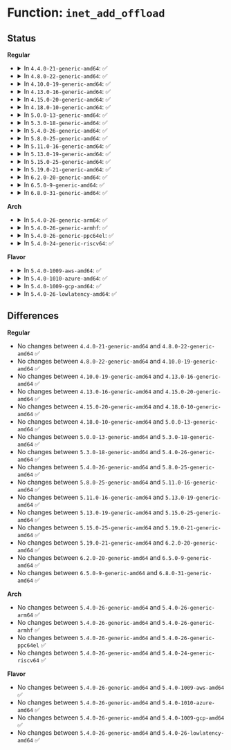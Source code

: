 # Function: <code>inet_add_offload</code>

## Status
<b>Regular</b>
<ul>
<li>
<details>
<summary>In <code>4.4.0-21-generic-amd64</code>: ✅</summary>

```c
int inet_add_offload(const struct net_offload * prot, unsigned char protocol)
```

```json
{
  "name": "inet_add_offload",
  "collision_type": "Unique Global",
  "inline_type": "No",
  "funcs": [
    {
      "addr": 18446744071586547232,
      "name": "inet_add_offload",
      "external": true,
      "loc": "net/ipv4/protocol.c:48",
      "file": "net/ipv4/protocol.c",
      "inline": "seen, unknown",
      "caller_inline": [],
      "caller_func": [
        "net/ipv4/tcp_offload.c:tcpv4_offload_init",
        "net/ipv4/udp_offload.c:udpv4_offload_init",
        "net/ipv4/af_inet.c:ipv4_offload_init",
        "net/ipv4/gre_offload.c:gre_offload_init",
        "net/ipv6/ip6_offload.c:ipv6_offload_init"
      ]
    }
  ],
  "symbols": [
    {
      "addr": 18446744071586547232,
      "name": "inet_add_offload",
      "section": ".text",
      "bind": "STB_GLOBAL",
      "size": 38
    }
  ]
}
```
</details>
</li>
<li>
<details>
<summary>In <code>4.8.0-22-generic-amd64</code>: ✅</summary>

```c
int inet_add_offload(const struct net_offload * prot, unsigned char protocol)
```

```json
{
  "name": "inet_add_offload",
  "collision_type": "Unique Global",
  "inline_type": "No",
  "funcs": [
    {
      "addr": 18446744071586990336,
      "name": "inet_add_offload",
      "external": true,
      "loc": "net/ipv4/protocol.c:48",
      "file": "net/ipv4/protocol.c",
      "inline": "seen, unknown",
      "caller_inline": [],
      "caller_func": [
        "net/ipv4/tcp_offload.c:tcpv4_offload_init",
        "net/ipv4/udp_offload.c:udpv4_offload_init",
        "net/ipv4/af_inet.c:ipv4_offload_init",
        "net/ipv6/ip6_offload.c:ipv6_offload_init"
      ]
    }
  ],
  "symbols": [
    {
      "addr": 18446744071586990336,
      "name": "inet_add_offload",
      "section": ".text",
      "bind": "STB_GLOBAL",
      "size": 38
    }
  ]
}
```
</details>
</li>
<li>
<details>
<summary>In <code>4.10.0-19-generic-amd64</code>: ✅</summary>

```c
int inet_add_offload(const struct net_offload * prot, unsigned char protocol)
```

```json
{
  "name": "inet_add_offload",
  "collision_type": "Unique Global",
  "inline_type": "No",
  "funcs": [
    {
      "addr": 18446744071587185696,
      "name": "inet_add_offload",
      "external": true,
      "loc": "net/ipv4/protocol.c:48",
      "file": "net/ipv4/protocol.c",
      "inline": "seen, unknown",
      "caller_inline": [],
      "caller_func": [
        "net/ipv4/tcp_offload.c:tcpv4_offload_init",
        "net/ipv4/udp_offload.c:udpv4_offload_init",
        "net/ipv4/af_inet.c:ipv4_offload_init",
        "net/ipv6/ip6_offload.c:ipv6_offload_init"
      ]
    }
  ],
  "symbols": [
    {
      "addr": 18446744071587185696,
      "name": "inet_add_offload",
      "section": ".text",
      "bind": "STB_GLOBAL",
      "size": 38
    }
  ]
}
```
</details>
</li>
<li>
<details>
<summary>In <code>4.13.0-16-generic-amd64</code>: ✅</summary>

```c
int inet_add_offload(const struct net_offload * prot, unsigned char protocol)
```

```json
{
  "name": "inet_add_offload",
  "collision_type": "Unique Global",
  "inline_type": "No",
  "funcs": [
    {
      "addr": 18446744071587317840,
      "name": "inet_add_offload",
      "external": true,
      "loc": "net/ipv4/protocol.c:48",
      "file": "net/ipv4/protocol.c",
      "inline": "seen, unknown",
      "caller_inline": [],
      "caller_func": [
        "net/ipv4/tcp_offload.c:tcpv4_offload_init",
        "net/ipv4/udp_offload.c:udpv4_offload_init",
        "net/ipv4/af_inet.c:ipv4_offload_init",
        "net/ipv6/ip6_offload.c:ipv6_offload_init"
      ]
    }
  ],
  "symbols": [
    {
      "addr": 18446744071587317840,
      "name": "inet_add_offload",
      "section": ".text",
      "bind": "STB_GLOBAL",
      "size": 38
    }
  ]
}
```
</details>
</li>
<li>
<details>
<summary>In <code>4.15.0-20-generic-amd64</code>: ✅</summary>

```c
int inet_add_offload(const struct net_offload * prot, unsigned char protocol)
```

```json
{
  "name": "inet_add_offload",
  "collision_type": "Unique Global",
  "inline_type": "No",
  "funcs": [
    {
      "addr": 18446744071587838448,
      "name": "inet_add_offload",
      "external": true,
      "loc": "net/ipv4/protocol.c:48",
      "file": "net/ipv4/protocol.c",
      "inline": "seen, unknown",
      "caller_inline": [],
      "caller_func": [
        "net/ipv4/tcp_offload.c:tcpv4_offload_init",
        "net/ipv4/udp_offload.c:udpv4_offload_init",
        "net/ipv4/af_inet.c:ipv4_offload_init",
        "net/ipv6/ip6_offload.c:ipv6_offload_init"
      ]
    }
  ],
  "symbols": [
    {
      "addr": 18446744071587838448,
      "name": "inet_add_offload",
      "section": ".text",
      "bind": "STB_GLOBAL",
      "size": 38
    }
  ]
}
```
</details>
</li>
<li>
<details>
<summary>In <code>4.18.0-10-generic-amd64</code>: ✅</summary>

```c
int inet_add_offload(const struct net_offload * prot, unsigned char protocol)
```

```json
{
  "name": "inet_add_offload",
  "collision_type": "Unique Global",
  "inline_type": "No",
  "funcs": [
    {
      "addr": 18446744071588183200,
      "name": "inet_add_offload",
      "external": true,
      "loc": "net/ipv4/protocol.c:48",
      "file": "net/ipv4/protocol.c",
      "inline": "seen, unknown",
      "caller_inline": [],
      "caller_func": [
        "net/ipv4/tcp_offload.c:tcpv4_offload_init",
        "net/ipv4/udp_offload.c:udpv4_offload_init",
        "net/ipv4/af_inet.c:ipv4_offload_init",
        "net/ipv4/gre_offload.c:gre_offload_init",
        "net/ipv6/ip6_offload.c:ipv6_offload_init"
      ]
    }
  ],
  "symbols": [
    {
      "addr": 18446744071588183200,
      "name": "inet_add_offload",
      "section": ".text",
      "bind": "STB_GLOBAL",
      "size": 38
    }
  ]
}
```
</details>
</li>
<li>
<details>
<summary>In <code>5.0.0-13-generic-amd64</code>: ✅</summary>

```c
int inet_add_offload(const struct net_offload * prot, unsigned char protocol)
```

```json
{
  "name": "inet_add_offload",
  "collision_type": "Unique Global",
  "inline_type": "No",
  "funcs": [
    {
      "addr": 18446744071588367184,
      "name": "inet_add_offload",
      "external": true,
      "loc": "net/ipv4/protocol.c:49",
      "file": "net/ipv4/protocol.c",
      "inline": "seen, unknown",
      "caller_inline": [],
      "caller_func": [
        "net/ipv4/tcp_offload.c:tcpv4_offload_init",
        "net/ipv4/udp_offload.c:udpv4_offload_init",
        "net/ipv4/af_inet.c:ipv4_offload_init",
        "net/ipv4/gre_offload.c:gre_offload_init",
        "net/ipv6/ip6_offload.c:ipv6_offload_init"
      ]
    }
  ],
  "symbols": [
    {
      "addr": 18446744071588367184,
      "name": "inet_add_offload",
      "section": ".text",
      "bind": "STB_GLOBAL",
      "size": 38
    }
  ]
}
```
</details>
</li>
<li>
<details>
<summary>In <code>5.3.0-18-generic-amd64</code>: ✅</summary>

```c
int inet_add_offload(const struct net_offload * prot, unsigned char protocol)
```

```json
{
  "name": "inet_add_offload",
  "collision_type": "Unique Global",
  "inline_type": "No",
  "funcs": [
    {
      "addr": 18446744071588769856,
      "name": "inet_add_offload",
      "external": true,
      "loc": "net/ipv4/protocol.c:45",
      "file": "net/ipv4/protocol.c",
      "inline": "seen, unknown",
      "caller_inline": [],
      "caller_func": [
        "net/ipv4/tcp_offload.c:tcpv4_offload_init",
        "net/ipv4/udp_offload.c:udpv4_offload_init",
        "net/ipv4/af_inet.c:ipv4_offload_init",
        "net/ipv4/gre_offload.c:gre_offload_init",
        "net/ipv6/ip6_offload.c:ipv6_offload_init"
      ]
    }
  ],
  "symbols": [
    {
      "addr": 18446744071588769856,
      "name": "inet_add_offload",
      "section": ".text",
      "bind": "STB_GLOBAL",
      "size": 38
    }
  ]
}
```
</details>
</li>
<li>
<details>
<summary>In <code>5.4.0-26-generic-amd64</code>: ✅</summary>

```c
int inet_add_offload(const struct net_offload * prot, unsigned char protocol)
```

```json
{
  "name": "inet_add_offload",
  "collision_type": "Unique Global",
  "inline_type": "No",
  "funcs": [
    {
      "addr": 18446744071588993488,
      "name": "inet_add_offload",
      "external": true,
      "loc": "net/ipv4/protocol.c:45",
      "file": "net/ipv4/protocol.c",
      "inline": "seen, unknown",
      "caller_inline": [],
      "caller_func": [
        "net/ipv4/tcp_offload.c:tcpv4_offload_init",
        "net/ipv4/udp_offload.c:udpv4_offload_init",
        "net/ipv4/af_inet.c:ipv4_offload_init",
        "net/ipv4/gre_offload.c:gre_offload_init",
        "net/ipv6/ip6_offload.c:ipv6_offload_init"
      ]
    }
  ],
  "symbols": [
    {
      "addr": 18446744071588993488,
      "name": "inet_add_offload",
      "section": ".text",
      "bind": "STB_GLOBAL",
      "size": 38
    }
  ]
}
```
</details>
</li>
<li>
<details>
<summary>In <code>5.8.0-25-generic-amd64</code>: ✅</summary>

```c
int inet_add_offload(const struct net_offload * prot, unsigned char protocol)
```

```json
{
  "name": "inet_add_offload",
  "collision_type": "Unique Global",
  "inline_type": "No",
  "funcs": [
    {
      "addr": 18446744071589951456,
      "name": "inet_add_offload",
      "external": true,
      "loc": "net/ipv4/protocol.c:45",
      "file": "net/ipv4/protocol.c",
      "inline": "seen, unknown",
      "caller_inline": [],
      "caller_func": [
        "net/ipv4/tcp_offload.c:tcpv4_offload_init",
        "net/ipv4/udp_offload.c:udpv4_offload_init",
        "net/ipv4/af_inet.c:ipv4_offload_init",
        "net/ipv4/gre_offload.c:gre_offload_init",
        "net/ipv6/ip6_offload.c:ipv6_offload_init"
      ]
    }
  ],
  "symbols": [
    {
      "addr": 18446744071589951456,
      "name": "inet_add_offload",
      "section": ".text",
      "bind": "STB_GLOBAL",
      "size": 38
    }
  ]
}
```
</details>
</li>
<li>
<details>
<summary>In <code>5.11.0-16-generic-amd64</code>: ✅</summary>

```c
int inet_add_offload(const struct net_offload * prot, unsigned char protocol)
```

```json
{
  "name": "inet_add_offload",
  "collision_type": "Unique Global",
  "inline_type": "No",
  "funcs": [
    {
      "addr": 18446744071589992288,
      "name": "inet_add_offload",
      "external": true,
      "loc": "net/ipv4/protocol.c:45",
      "file": "net/ipv4/protocol.c",
      "inline": "seen, unknown",
      "caller_inline": [],
      "caller_func": [
        "net/ipv4/tcp_offload.c:tcpv4_offload_init",
        "net/ipv4/udp_offload.c:udpv4_offload_init",
        "net/ipv4/af_inet.c:ipv4_offload_init",
        "net/ipv4/gre_offload.c:gre_offload_init",
        "net/ipv6/ip6_offload.c:ipv6_offload_init"
      ]
    }
  ],
  "symbols": [
    {
      "addr": 18446744071589992288,
      "name": "inet_add_offload",
      "section": ".text",
      "bind": "STB_GLOBAL",
      "size": 38
    }
  ]
}
```
</details>
</li>
<li>
<details>
<summary>In <code>5.13.0-19-generic-amd64</code>: ✅</summary>

```c
int inet_add_offload(const struct net_offload * prot, unsigned char protocol)
```

```json
{
  "name": "inet_add_offload",
  "collision_type": "Unique Global",
  "inline_type": "No",
  "funcs": [
    {
      "addr": 18446744071589906320,
      "name": "inet_add_offload",
      "external": true,
      "loc": "net/ipv4/protocol.c:45",
      "file": "net/ipv4/protocol.c",
      "inline": "seen, unknown",
      "caller_inline": [],
      "caller_func": [
        "net/ipv4/tcp_offload.c:tcpv4_offload_init",
        "net/ipv4/udp_offload.c:udpv4_offload_init",
        "net/ipv4/af_inet.c:ipv4_offload_init",
        "net/ipv4/gre_offload.c:gre_offload_init",
        "net/ipv6/ip6_offload.c:ipv6_offload_init"
      ]
    }
  ],
  "symbols": [
    {
      "addr": 18446744071589906320,
      "name": "inet_add_offload",
      "section": ".text",
      "bind": "STB_GLOBAL",
      "size": 32
    }
  ]
}
```
</details>
</li>
<li>
<details>
<summary>In <code>5.15.0-25-generic-amd64</code>: ✅</summary>

```c
int inet_add_offload(const struct net_offload * prot, unsigned char protocol)
```

```json
{
  "name": "inet_add_offload",
  "collision_type": "Unique Global",
  "inline_type": "No",
  "funcs": [
    {
      "addr": 18446744071590672624,
      "name": "inet_add_offload",
      "external": true,
      "loc": "net/ipv4/protocol.c:39",
      "file": "net/ipv4/protocol.c",
      "inline": "seen, unknown",
      "caller_inline": [],
      "caller_func": [
        "net/ipv4/tcp_offload.c:tcpv4_offload_init",
        "net/ipv4/udp_offload.c:udpv4_offload_init",
        "net/ipv4/af_inet.c:ipv4_offload_init",
        "net/ipv4/gre_offload.c:gre_offload_init",
        "net/ipv6/ip6_offload.c:ipv6_offload_init"
      ]
    }
  ],
  "symbols": [
    {
      "addr": 18446744071590672624,
      "name": "inet_add_offload",
      "section": ".text",
      "bind": "STB_GLOBAL",
      "size": 32
    }
  ]
}
```
</details>
</li>
<li>
<details>
<summary>In <code>5.19.0-21-generic-amd64</code>: ✅</summary>

```c
int inet_add_offload(const struct net_offload * prot, unsigned char protocol)
```

```json
{
  "name": "inet_add_offload",
  "collision_type": "Unique Global",
  "inline_type": "No",
  "funcs": [
    {
      "addr": 18446744071592299296,
      "name": "inet_add_offload",
      "external": true,
      "loc": "net/ipv4/protocol.c:39",
      "file": "net/ipv4/protocol.c",
      "inline": "seen, unknown",
      "caller_inline": [],
      "caller_func": [
        "net/ipv4/tcp_offload.c:tcpv4_offload_init",
        "net/ipv4/udp_offload.c:udpv4_offload_init",
        "net/ipv4/af_inet.c:ipv4_offload_init",
        "net/ipv4/gre_offload.c:gre_offload_init",
        "net/ipv6/ip6_offload.c:ipv6_offload_init"
      ]
    }
  ],
  "symbols": [
    {
      "addr": 18446744071592299296,
      "name": "inet_add_offload",
      "section": ".text",
      "bind": "STB_GLOBAL",
      "size": 40
    }
  ]
}
```
</details>
</li>
<li>
<details>
<summary>In <code>6.2.0-20-generic-amd64</code>: ✅</summary>

```c
int inet_add_offload(const struct net_offload * prot, unsigned char protocol)
```

```json
{
  "name": "inet_add_offload",
  "collision_type": "Unique Global",
  "inline_type": "No",
  "funcs": [
    {
      "addr": 18446744071594135072,
      "name": "inet_add_offload",
      "external": true,
      "loc": "net/ipv4/protocol.c:39",
      "file": "net/ipv4/protocol.c",
      "inline": "seen, unknown",
      "caller_inline": [],
      "caller_func": [
        "net/ipv4/tcp_offload.c:tcpv4_offload_init",
        "net/ipv4/udp_offload.c:udpv4_offload_init",
        "net/ipv4/af_inet.c:ipv4_offload_init",
        "net/ipv4/gre_offload.c:gre_offload_init",
        "net/ipv6/ip6_offload.c:ipv6_offload_init"
      ]
    }
  ],
  "symbols": [
    {
      "addr": 18446744071594135072,
      "name": "inet_add_offload",
      "section": ".text",
      "bind": "STB_GLOBAL",
      "size": 40
    }
  ]
}
```
</details>
</li>
<li>
<details>
<summary>In <code>6.5.0-9-generic-amd64</code>: ✅</summary>

```c
int inet_add_offload(const struct net_offload * prot, unsigned char protocol)
```

```json
{
  "name": "inet_add_offload",
  "collision_type": "Unique Global",
  "inline_type": "No",
  "funcs": [
    {
      "addr": 18446744071594522096,
      "name": "inet_add_offload",
      "external": true,
      "loc": "net/ipv4/protocol.c:39",
      "file": "net/ipv4/protocol.c",
      "inline": "seen, unknown",
      "caller_inline": [],
      "caller_func": [
        "net/ipv4/tcp_offload.c:tcpv4_offload_init",
        "net/ipv4/udp_offload.c:udpv4_offload_init",
        "net/ipv4/af_inet.c:ipv4_offload_init",
        "net/ipv4/gre_offload.c:gre_offload_init",
        "net/ipv6/ip6_offload.c:ipv6_offload_init"
      ]
    }
  ],
  "symbols": [
    {
      "addr": 18446744071594522096,
      "name": "inet_add_offload",
      "section": ".text",
      "bind": "STB_GLOBAL",
      "size": 40
    }
  ]
}
```
</details>
</li>
<li>
<details>
<summary>In <code>6.8.0-31-generic-amd64</code>: ✅</summary>

```c
int inet_add_offload(const struct net_offload * prot, unsigned char protocol)
```

```json
{
  "name": "inet_add_offload",
  "collision_type": "Unique Global",
  "inline_type": "No",
  "funcs": [
    {
      "addr": 18446744071595324800,
      "name": "inet_add_offload",
      "external": true,
      "loc": "net/ipv4/protocol.c:39",
      "file": "net/ipv4/protocol.c",
      "inline": "seen, unknown",
      "caller_inline": [],
      "caller_func": [
        "net/ipv4/tcp_offload.c:tcpv4_offload_init",
        "net/ipv4/udp_offload.c:udpv4_offload_init",
        "net/ipv4/af_inet.c:ipv4_offload_init",
        "net/ipv4/gre_offload.c:gre_offload_init",
        "net/ipv6/ip6_offload.c:ipv6_offload_init"
      ]
    }
  ],
  "symbols": [
    {
      "addr": 18446744071595324800,
      "name": "inet_add_offload",
      "section": ".text",
      "bind": "STB_GLOBAL",
      "size": 40
    }
  ]
}
```
</details>
</li>
</ul>
<b>Arch</b>
<ul>
<li>
<details>
<summary>In <code>5.4.0-26-generic-arm64</code>: ✅</summary>

```c
int inet_add_offload(const struct net_offload * prot, unsigned char protocol)
```

```json
{
  "name": "inet_add_offload",
  "collision_type": "Unique Global",
  "inline_type": "No",
  "funcs": [
    {
      "addr": 18446603336502598960,
      "name": "inet_add_offload",
      "external": true,
      "loc": "net/ipv4/protocol.c:45",
      "file": "net/ipv4/protocol.c",
      "inline": "seen, unknown",
      "caller_inline": [],
      "caller_func": [
        "net/ipv4/tcp_offload.c:tcpv4_offload_init",
        "net/ipv4/udp_offload.c:udpv4_offload_init",
        "net/ipv4/af_inet.c:ipv4_offload_init",
        "net/ipv4/gre_offload.c:gre_offload_init",
        "net/ipv6/ip6_offload.c:ipv6_offload_init"
      ]
    }
  ],
  "symbols": [
    {
      "addr": 18446603336502598960,
      "name": "inet_add_offload",
      "section": ".text",
      "bind": "STB_GLOBAL",
      "size": 124
    }
  ]
}
```
</details>
</li>
<li>
<details>
<summary>In <code>5.4.0-26-generic-armhf</code>: ✅</summary>

```c
int inet_add_offload(const struct net_offload * prot, unsigned char protocol)
```

```json
{
  "name": "inet_add_offload",
  "collision_type": "Unique Global",
  "inline_type": "No",
  "funcs": [
    {
      "addr": 3235303840,
      "name": "inet_add_offload",
      "external": true,
      "loc": "net/ipv4/protocol.c:45",
      "file": "net/ipv4/protocol.c",
      "inline": "seen, unknown",
      "caller_inline": [],
      "caller_func": [
        "net/ipv4/tcp_offload.c:tcpv4_offload_init",
        "net/ipv4/udp_offload.c:udpv4_offload_init",
        "net/ipv4/af_inet.c:ipv4_offload_init",
        "net/ipv4/gre_offload.c:gre_offload_init",
        "net/ipv6/ip6_offload.c:ipv6_offload_init"
      ]
    }
  ],
  "symbols": [
    {
      "addr": 3235303840,
      "name": "inet_add_offload",
      "section": ".text",
      "bind": "STB_GLOBAL",
      "size": 84
    }
  ]
}
```
</details>
</li>
<li>
<details>
<summary>In <code>5.4.0-26-generic-ppc64el</code>: ✅</summary>

```c
int inet_add_offload(const struct net_offload * prot, unsigned char protocol)
```

```json
{
  "name": "inet_add_offload",
  "collision_type": "Unique Global",
  "inline_type": "No",
  "funcs": [
    {
      "addr": 13835058055296189328,
      "name": "inet_add_offload",
      "external": true,
      "loc": "net/ipv4/protocol.c:45",
      "file": "net/ipv4/protocol.c",
      "inline": "seen, unknown",
      "caller_inline": [],
      "caller_func": [
        "net/ipv4/tcp_offload.c:tcpv4_offload_init",
        "net/ipv4/udp_offload.c:udpv4_offload_init",
        "net/ipv4/af_inet.c:ipv4_offload_init",
        "net/ipv4/gre_offload.c:gre_offload_init",
        "net/ipv6/ip6_offload.c:ipv6_offload_init"
      ]
    }
  ],
  "symbols": [
    {
      "addr": 13835058055296189328,
      "name": "inet_add_offload",
      "section": ".text",
      "bind": "STB_GLOBAL",
      "size": 76
    }
  ]
}
```
</details>
</li>
<li>
<details>
<summary>In <code>5.4.0-24-generic-riscv64</code>: ✅</summary>

```c
int inet_add_offload(const struct net_offload * prot, unsigned char protocol)
```

```json
{
  "name": "inet_add_offload",
  "collision_type": "Unique Global",
  "inline_type": "No",
  "funcs": [
    {
      "addr": 18446743936278750708,
      "name": "inet_add_offload",
      "external": true,
      "loc": "net/ipv4/protocol.c:45",
      "file": "net/ipv4/protocol.c",
      "inline": "seen, unknown",
      "caller_inline": [],
      "caller_func": [
        "net/ipv4/tcp_offload.c:tcpv4_offload_init",
        "net/ipv4/udp_offload.c:udpv4_offload_init",
        "net/ipv4/af_inet.c:ipv4_offload_init",
        "net/ipv4/gre_offload.c:gre_offload_init",
        "net/ipv6/ip6_offload.c:ipv6_offload_init"
      ]
    }
  ],
  "symbols": [
    {
      "addr": 18446743936278750708,
      "name": "inet_add_offload",
      "section": ".text",
      "bind": "STB_GLOBAL",
      "size": 76
    }
  ]
}
```
</details>
</li>
</ul>
<b>Flavor</b>
<ul>
<li>
<details>
<summary>In <code>5.4.0-1009-aws-amd64</code>: ✅</summary>

```c
int inet_add_offload(const struct net_offload * prot, unsigned char protocol)
```

```json
{
  "name": "inet_add_offload",
  "collision_type": "Unique Global",
  "inline_type": "No",
  "funcs": [
    {
      "addr": 18446744071588599872,
      "name": "inet_add_offload",
      "external": true,
      "loc": "net/ipv4/protocol.c:45",
      "file": "net/ipv4/protocol.c",
      "inline": "seen, unknown",
      "caller_inline": [],
      "caller_func": [
        "net/ipv4/tcp_offload.c:tcpv4_offload_init",
        "net/ipv4/udp_offload.c:udpv4_offload_init",
        "net/ipv4/af_inet.c:ipv4_offload_init",
        "net/ipv4/gre_offload.c:gre_offload_init",
        "net/ipv6/ip6_offload.c:ipv6_offload_init"
      ]
    }
  ],
  "symbols": [
    {
      "addr": 18446744071588599872,
      "name": "inet_add_offload",
      "section": ".text",
      "bind": "STB_GLOBAL",
      "size": 38
    }
  ]
}
```
</details>
</li>
<li>
<details>
<summary>In <code>5.4.0-1010-azure-amd64</code>: ✅</summary>

```c
int inet_add_offload(const struct net_offload * prot, unsigned char protocol)
```

```json
{
  "name": "inet_add_offload",
  "collision_type": "Unique Global",
  "inline_type": "No",
  "funcs": [
    {
      "addr": 18446744071588311856,
      "name": "inet_add_offload",
      "external": true,
      "loc": "net/ipv4/protocol.c:45",
      "file": "net/ipv4/protocol.c",
      "inline": "seen, unknown",
      "caller_inline": [],
      "caller_func": [
        "net/ipv4/tcp_offload.c:tcpv4_offload_init",
        "net/ipv4/udp_offload.c:udpv4_offload_init",
        "net/ipv4/af_inet.c:ipv4_offload_init",
        "net/ipv4/gre_offload.c:gre_offload_init",
        "net/ipv6/ip6_offload.c:ipv6_offload_init"
      ]
    }
  ],
  "symbols": [
    {
      "addr": 18446744071588311856,
      "name": "inet_add_offload",
      "section": ".text",
      "bind": "STB_GLOBAL",
      "size": 38
    }
  ]
}
```
</details>
</li>
<li>
<details>
<summary>In <code>5.4.0-1009-gcp-amd64</code>: ✅</summary>

```c
int inet_add_offload(const struct net_offload * prot, unsigned char protocol)
```

```json
{
  "name": "inet_add_offload",
  "collision_type": "Unique Global",
  "inline_type": "No",
  "funcs": [
    {
      "addr": 18446744071589036048,
      "name": "inet_add_offload",
      "external": true,
      "loc": "net/ipv4/protocol.c:45",
      "file": "net/ipv4/protocol.c",
      "inline": "seen, unknown",
      "caller_inline": [],
      "caller_func": [
        "net/ipv4/tcp_offload.c:tcpv4_offload_init",
        "net/ipv4/udp_offload.c:udpv4_offload_init",
        "net/ipv4/af_inet.c:ipv4_offload_init",
        "net/ipv4/gre_offload.c:gre_offload_init",
        "net/ipv6/ip6_offload.c:ipv6_offload_init"
      ]
    }
  ],
  "symbols": [
    {
      "addr": 18446744071589036048,
      "name": "inet_add_offload",
      "section": ".text",
      "bind": "STB_GLOBAL",
      "size": 38
    }
  ]
}
```
</details>
</li>
<li>
<details>
<summary>In <code>5.4.0-26-lowlatency-amd64</code>: ✅</summary>

```c
int inet_add_offload(const struct net_offload * prot, unsigned char protocol)
```

```json
{
  "name": "inet_add_offload",
  "collision_type": "Unique Global",
  "inline_type": "No",
  "funcs": [
    {
      "addr": 18446744071589075056,
      "name": "inet_add_offload",
      "external": true,
      "loc": "net/ipv4/protocol.c:45",
      "file": "net/ipv4/protocol.c",
      "inline": "seen, unknown",
      "caller_inline": [],
      "caller_func": [
        "net/ipv4/tcp_offload.c:tcpv4_offload_init",
        "net/ipv4/udp_offload.c:udpv4_offload_init",
        "net/ipv4/af_inet.c:ipv4_offload_init",
        "net/ipv4/gre_offload.c:gre_offload_init",
        "net/ipv6/ip6_offload.c:ipv6_offload_init"
      ]
    }
  ],
  "symbols": [
    {
      "addr": 18446744071589075056,
      "name": "inet_add_offload",
      "section": ".text",
      "bind": "STB_GLOBAL",
      "size": 38
    }
  ]
}
```
</details>
</li>
</ul>

## Differences
<b>Regular</b>
<ul>
<li>
No changes between <code>4.4.0-21-generic-amd64</code> and <code>4.8.0-22-generic-amd64</code> ✅
</li>
<li>
No changes between <code>4.8.0-22-generic-amd64</code> and <code>4.10.0-19-generic-amd64</code> ✅
</li>
<li>
No changes between <code>4.10.0-19-generic-amd64</code> and <code>4.13.0-16-generic-amd64</code> ✅
</li>
<li>
No changes between <code>4.13.0-16-generic-amd64</code> and <code>4.15.0-20-generic-amd64</code> ✅
</li>
<li>
No changes between <code>4.15.0-20-generic-amd64</code> and <code>4.18.0-10-generic-amd64</code> ✅
</li>
<li>
No changes between <code>4.18.0-10-generic-amd64</code> and <code>5.0.0-13-generic-amd64</code> ✅
</li>
<li>
No changes between <code>5.0.0-13-generic-amd64</code> and <code>5.3.0-18-generic-amd64</code> ✅
</li>
<li>
No changes between <code>5.3.0-18-generic-amd64</code> and <code>5.4.0-26-generic-amd64</code> ✅
</li>
<li>
No changes between <code>5.4.0-26-generic-amd64</code> and <code>5.8.0-25-generic-amd64</code> ✅
</li>
<li>
No changes between <code>5.8.0-25-generic-amd64</code> and <code>5.11.0-16-generic-amd64</code> ✅
</li>
<li>
No changes between <code>5.11.0-16-generic-amd64</code> and <code>5.13.0-19-generic-amd64</code> ✅
</li>
<li>
No changes between <code>5.13.0-19-generic-amd64</code> and <code>5.15.0-25-generic-amd64</code> ✅
</li>
<li>
No changes between <code>5.15.0-25-generic-amd64</code> and <code>5.19.0-21-generic-amd64</code> ✅
</li>
<li>
No changes between <code>5.19.0-21-generic-amd64</code> and <code>6.2.0-20-generic-amd64</code> ✅
</li>
<li>
No changes between <code>6.2.0-20-generic-amd64</code> and <code>6.5.0-9-generic-amd64</code> ✅
</li>
<li>
No changes between <code>6.5.0-9-generic-amd64</code> and <code>6.8.0-31-generic-amd64</code> ✅
</li>
</ul>
<b>Arch</b>
<ul>
<li>
No changes between <code>5.4.0-26-generic-amd64</code> and <code>5.4.0-26-generic-arm64</code> ✅
</li>
<li>
No changes between <code>5.4.0-26-generic-amd64</code> and <code>5.4.0-26-generic-armhf</code> ✅
</li>
<li>
No changes between <code>5.4.0-26-generic-amd64</code> and <code>5.4.0-26-generic-ppc64el</code> ✅
</li>
<li>
No changes between <code>5.4.0-26-generic-amd64</code> and <code>5.4.0-24-generic-riscv64</code> ✅
</li>
</ul>
<b>Flavor</b>
<ul>
<li>
No changes between <code>5.4.0-26-generic-amd64</code> and <code>5.4.0-1009-aws-amd64</code> ✅
</li>
<li>
No changes between <code>5.4.0-26-generic-amd64</code> and <code>5.4.0-1010-azure-amd64</code> ✅
</li>
<li>
No changes between <code>5.4.0-26-generic-amd64</code> and <code>5.4.0-1009-gcp-amd64</code> ✅
</li>
<li>
No changes between <code>5.4.0-26-generic-amd64</code> and <code>5.4.0-26-lowlatency-amd64</code> ✅
</li>
</ul>
